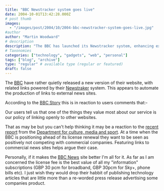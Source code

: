 ```yaml
---
title: "BBC Newstracker system goes live"
date: 2004-10-01T13:42:28.000Z
# post thumb
images:
  - "/images/post/2004/10/2004-bbc-newstracker-system-goes-live.jpg"
#author
author: "Martin Woodward"
# description
description: "The BBC has launched its Newstracker system, enhancing external news links on their site to improve user experience and transparency."
# Taxonomies
categories: ["technology", "gadgets", "web", "personal"]
tags: ["blog", "archive"]
type: "regular" # available type (regular or featured)
draft: false
---
```

The [BBC](http://news.bbc.co.uk) have rather quietly released a new version of their website, with related links powered by their [Newstraker](http://news.bbc.co.uk/1/hi/help/3676692.stm) system.  This appears to automate the production of links to external news sites.  

According to the [BBC Story](http://news.bbc.co.uk/1/hi/help/3676692.stm) this is in reaction to users comments that:-

Our users tell us that one of the things they value most about our service is our policy of linking openly to other websites. 

That as may be but you can't help thinking it may be a reaction to the [recent report](http://www.culture.gov.uk/global/publications/archive_2004/BBC_Online_Review.htm) from the [Department for culture, media and sport](http://www.culture.gov.uk/).  At a time when the BBC is positioning ahead of its license renewal they want to be seen as positively not competing with commercial companies.  Featuring links to commercial news sites helps argue their case.  

Personally, if it makes the [BBC News](http://news.bbc.co.uk) site better I'm all for it.  As far as I am concerned the license fee is the best value of all my "information" subscriptions (GBP 30 pcm for broadband, GBP 30pcm for Sky+, phone bills etc).   I just wish they would drop their habbit of publishing technology articles that are little more than a re-worded press release advertising some companies product.